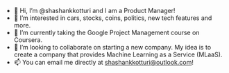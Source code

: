 - 👋 Hi, I’m @shashankkotturi and I am a Product Manager!
- 👀 I’m interested in cars, stocks, coins, politics, new tech features and more.
- 🌱 I’m currently taking the Google Project Management course on Coursera.
- 💞️ I’m looking to collaborate on starting a new company. My idea is to create a company that provides Machine Learning as a Service (MLaaS).
- 📫 You can email me directly at shashankkotturi@outlook.com!

<!---
shashankkotturi/shashankkotturi is a ✨ special ✨ repository because its `README.md` (this file) appears on your GitHub profile.
You can click the Preview link to take a look at your changes.
--->
